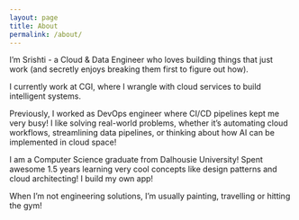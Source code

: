 ```yaml
---
layout: page
title: About
permalink: /about/
---
```


I’m Srishti - a Cloud & Data Engineer who loves building things that just work (and secretly enjoys breaking them first to figure out how).

I currently work at CGI, where I wrangle with cloud services to build intelligent systems.

Previously, I worked as DevOps engineer where CI/CD pipelines kept me very busy!
 I like solving real-world problems, whether it’s automating cloud workflows, streamlining data pipelines, or thinking about how AI can be implemented in cloud space!

I am a Computer Science graduate from Dalhousie University! Spent awesome 1.5 years learning very cool concepts like design patterns and cloud architecting! I build my own app!
  
When I’m not engineering solutions, I’m usually painting, travelling or hitting the gym!

<!-- ### Contact me

[Email](mailto:srshtjn@gmail.com) -->
